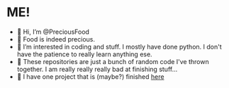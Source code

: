 # ME!
- 👋 Hi, I’m @PreciousFood
- 🍔 Food is indeed precious. 
- 👀 I’m interested in coding and stuff. I mostly have done python. I don't have the patience to really learn anything ese.
- 🎲 These repositories are just a bunch of random code I've thrown together. I am really really really bad at finishing stuff...
- 🏁 I have one project that is (maybe?) finished [here](https://github.com/PreciousFood/ASCII_PyGraphics)


<!---
PreciousFood/PreciousFood is a ✨ special ✨ repository because its `README.md` (this file) appears on your GitHub profile.
You can click the Preview link to take a look at your changes.
--->
